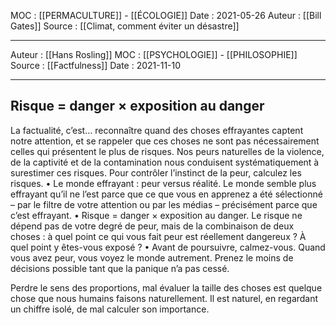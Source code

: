 MOC : [[PERMACULTURE]] - [[ÉCOLOGIE]] 
Date : 2021-05-26
Auteur : [[Bill Gates]]
Source : [[Climat, comment éviter un désastre]]
***
Auteur : [[Hans Rosling]]
MOC : [[PSYCHOLOGIE]] - [[PHILOSOPHIE]]
Source : [[Factfulness]]
Date : 2021-11-10
***

## Risque = danger × exposition au danger

La factualité, c’est… reconnaître quand des choses effrayantes captent notre attention, et se rappeler que ces choses ne sont pas nécessairement celles qui présentent le plus de risques. Nos peurs naturelles de la violence, de la captivité et de la contamination nous conduisent systématiquement à surestimer ces risques. Pour contrôler l’instinct de la peur, calculez les risques. 
• Le monde effrayant : peur versus réalité. Le monde semble plus effrayant qu’il ne l’est parce que ce que vous en apprenez a été sélectionné – par le filtre de votre attention ou par les médias – précisément parce que c’est effrayant. 
• Risque = danger × exposition au danger. Le risque ne dépend pas de votre degré de peur, mais de la combinaison de deux choses : à quel point ce qui vous fait peur est réellement dangereux ? À quel point y êtes-vous exposé ? 
• Avant de poursuivre, calmez-vous. Quand vous avez peur, vous voyez le monde autrement. Prenez le moins de décisions possible tant que la panique n’a pas cessé.

Perdre le sens des proportions, mal évaluer la taille des choses est quelque chose que nous humains faisons naturellement. Il est naturel, en regardant un chiffre isolé, de mal calculer son importance.